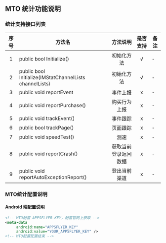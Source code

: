 ## MTO 统计功能说明

### 统计支持接口列表


| 序号 | 方法名 | 方法说明 | 是否支持 | 备注 |
| :--: | -- |:-------: | :-----: | -- |
| 1 | public bool Initialize() | 初始化方法 | √ | - |
| 2 | public bool Initialize(IMStatChannelLists channelLists)  | 初始化方法 | √ | - |
| 3 | public void reportEvent | 事件上报 | x | - |
| 4 | public void reportPurchase() | 购买行为上报 | x | - |
| 5 | public void trackEvent() | 事件跟踪 | x | - |
| 6 | public bool trackPage() | 页面跟踪 | x | - |
| 7 | public void speedTest() | 测速 | x | - |
| 8 | public void reportCrash() | 获取当前登录返回数据 | x | - | 
| 9 | public void reportAutoExceptionReport() | 登出当前渠道 | x | - |


### MTO统计配置说明

 #### Android 端配置说明
 ``` xml
 <!-- MTO配置 APPSFLYER KEY，配置官网上获取 --> 
 <meta-data
      android:name="APPSFLYER_KEY"
      android:value="YOUR_APPSFLYER_KEY" />
<!-- MTO配置配置结束 -->
 ```